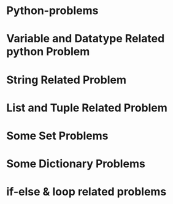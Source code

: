 # Python-problems

# Variable and Datatype Related python Problem

# String Related Problem

# List and Tuple Related Problem

# Some Set Problems 

# Some Dictionary Problems

# if-else & loop related problems
